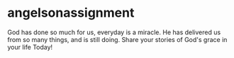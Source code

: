 # angelsonassignment
God has done so much for us, everyday is a miracle. He has delivered us from so many things, and is still doing. Share your stories of God's grace in your life Today!
